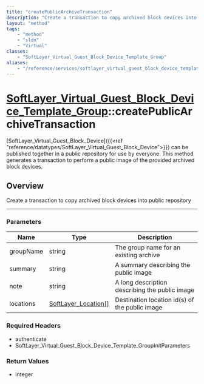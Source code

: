 ```yaml
---
title: "createPublicArchiveTransaction"
description: "Create a transaction to copy archived block devices into public repository"
layout: "method"
tags:
    - "method"
    - "sldn"
    - "Virtual"
classes:
    - "SoftLayer_Virtual_Guest_Block_Device_Template_Group"
aliases:
    - "/reference/services/softlayer_virtual_guest_block_device_template_group/createPublicArchiveTransaction"
---
```

# [SoftLayer_Virtual_Guest_Block_Device_Template_Group](/reference/services/SoftLayer_Virtual_Guest_Block_Device_Template_Group)::createPublicArchiveTransaction


[SoftLayer_Virtual_Guest_Block_Device]({{<ref "reference/datatypes/SoftLayer_Virtual_Guest_Block_Device">}}) can be published together in a public repository for use by everyone. This method generates a transaction to perform a public image of the provided archived block devices. 


## Overview 
Create a transaction to copy archived block devices into public repository

-----

### Parameters 
|Name | Type | Description |
| --- | --- | --- |
|groupName| string| The group name for an existing archive|
|summary| string| A summary describing the public image|
|note| string| A long description describing the public image|
|locations| <a href='/reference/datatypes/SoftLayer_Location'>SoftLayer_Location[] </a>| Destination location id(s) of the public image|


### Required Headers
* authenticate
* SoftLayer_Virtual_Guest_Block_Device_Template_GroupInitParameters


### Return Values
* integer




